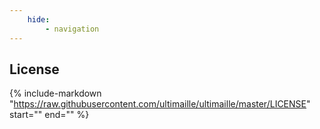 ```yaml
---
    hide:
        - navigation
---
```


## License

{%
   include-markdown "https://raw.githubusercontent.com/ultimaille/ultimaille/master/LICENSE"
   start="<!--intro-start-->"
   end="<!--intro-end-->"
%}